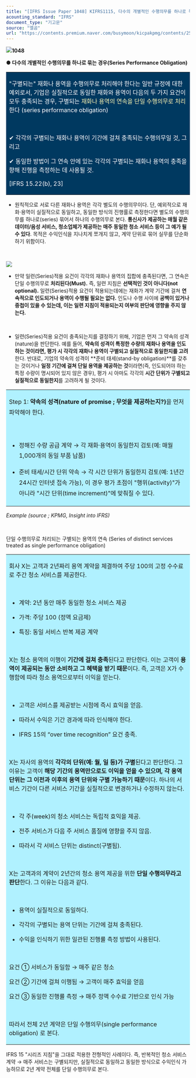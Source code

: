 ```yaml
---
title: "[IFRS Issue Paper 1048] KIFRS1115, 다수의 개별적인 수행의무를 하나로 묶는 경우(Series Performance Obligation)"
acounting_standard: "IFRS"
document_type: "기고문"
source: "엘곰"
url: "https://contents.premium.naver.com/busymoon/kicpakpmg/contents/250820173833402gl"
---
```

![](https://n2.news.naver.com/l.gif?type=content)**1048**

**● 다수의 개별적인 수행의무를 하나로 묶는 경우(Series Performance Obligation)**

<table style=""><tbody><tr><td colspan="3" rowspan="1" style="width: 99.99%; height: 129.0px;  background-color: #003960;"><div><p style=""><span style="color:#ffffff;">"구별되는" 재화나 용역을 수행의무로 처리해야 한다는 일반 규정에 대한 예외로서, 기업은 실질적으로 동일한 재화와 용역이 다음의 두 가지 요건이 모두 충족되는 경우, 구별되는 </span><span style="color:#fff8b2;">재화나 용역의 연속을 단일 수행의무로 처리</span><span style="color:#ffffff;">한다 (series performance obligation)</span></p></div><div><p style=""><span style="color:#ffffff;">​</span></p></div><div><p style=""><span style="color:#ffffff;">✔ 각각의 구별되는 재화나 용역이 기간에 걸쳐 충족되는 수행의무일 것, 그리고</span></p></div><div><p style=""><span style="color:#ffffff;">✔ 동일한 방법이 그 연속 안에 있는 각각의 구별되는 재화나 용역의 충족을 향해 진행을 측정하는 데 사용될 것.</span></p></div><div><p style=""><span style="color:#ffffff;">[IFRS 15.22(b), 23]</span></p></div></td></tr></tbody></table>

- 원칙적으로 서로 다른 재화나 용역은 각각 별도의 수행의무이다. 단, 예외적으로 재화·용역이 실질적으로 동일하고, 동일한 방식의 진행률로 측정한다면 별도의 수행의무를 하나로(series) 묶어서 하나의 수행의무로 본다. **통신사가 제공하는 매월 같은 데이터/음성 서비스, 청소업체가 제공하는 매주 동일한 청소 서비스 등이 그 예가 될 수 있다**. 목적은 수익인식을 지나치게 쪼개지 않고, 계약 단위로 묶어 실무를 단순화하기 위함이다.

​

![](https://scs-phinf.pstatic.net/MjAyNTA4MjBfMjg2/MDAxNzU1Njc1NDUzMzc5.OQnAcr-DsPu31oPDdIRLabuzGqx4cJjhRJ0PF_d1ERkg.QPoICFvV1XLJ-trifm1Cq7LqT5KnjxEjLCOaQqGE9Kog.PNG/image.png?type=w800)

- 만약 일련(Series)적용 요건이 각각의 재화나 용역의 집합에 충족된다면, 그 연속은 단일 수행의무로 **처리된다(Must).** 즉, 일련 지침은 **선택적인 것이 아니다(not optional).** 일련(Series)적용 요건이 적용되는데에는 재화가 계약 기간에 걸쳐 **연속적으로 인도되거나 용역이 수행될 필요는 없다.** 인도나 수행 사이에 **공백이 있거나 중첩이 있을 수 있는데, 이는 일련 지침이 적용되는지 여부의 판단에 영향을 주지 않는다.**

**​**

- 일련(Series)적용 요건이 충족되는지를 결정하기 위해, 기업은 먼저 그 약속의 성격(nature)을 판단한다. 예를 들어, **약속의 성격이 특정한 수량의 재화나 용역을 인도하는 것이라면, 평가 시 각각의 재화나 용역이 구별되고 실질적으로 동일한지를 고려**한다. 반대로, 기업의 약속의 성격이 **준비 태세(stand-by obligation)**를 갖추는 것이거나 **일정 기간에 걸쳐 단일 용역을 제공하는 것**이라면(즉, 인도되어야 하는 특정 수량이 명시되어 있지 않은 경우), 평가 시 아마도 각각의 **시간 단위가 구별되고 실질적으로 동일한지**를 고려하게 될 것이다.

<table style=""><tbody><tr><td colspan="3" rowspan="1" style="width: 99.99%; height: 129.0px;  background-color: #b0f1ff;"><div><p style="line-height:1.8;"><span style="">Step 1: </span><span style=""><b>약속의 성격(nature of promise ; 무엇을 제공하는지?)</b></span><span style="">을 먼저 파악해야 한다.</span></p><p style="line-height:1.8;"><span style="">​</span></p><ul><li><p style="line-height:1.8;"><span style="">정해진 수량 공급 계약 → 각 재화·용역이 동일한지 검토(예: 매월 1,000개의 동일 부품 납품)</span></p></li><li><p style="line-height:1.8;"><span style="">준비 태세/시간 단위 약속 → 각 시간 단위가 동일한지 검토(예: 1년간 24시간 인터넷 접속 가능), 이 경우 평가 초점이 "행위(activity)"가 아니라 "시간 단위(time increment)"에 맞춰질 수 있다.</span></p></li></ul></div></td></tr></tbody></table>

*Example (source ; KPMG, Insight into IFRS)*

*​*

단일 수행의무로 처리되는 구별되는 용역의 연속 (Series of distinct services treated as single performance obligation)

<table style=""><tbody><tr><td colspan="3" rowspan="1" style="width: 99.99%; height: 129.0px;  background-color: #b0f1ff;"><div><p style=""><span style="">회사 X는 고객과 2년짜리 용역 계약을 체결하여 주당 100의 고정 수수료로 주간 청소 서비스를 제공한다.</span></p><p style=""><span style="">​</span></p><ul><li><p style=""><span style="">계약: 2년 동안 매주 동일한 청소 서비스 제공</span></p></li><li><p style=""><span style="">가격: 주당 100 (정액 요금제)</span></p></li><li><p style=""><span style="">특징: 동일 서비스 반복 제공 계약</span></p></li></ul><p style=""><span style="">​</span></p><p style=""><span style="">X는 청소 용역의 이행이 </span><span style=""><b>기간에 걸쳐 충족</b></span><span style="">된다고 판단한다. 이는 고객이 </span><span style=""><b>용역이 제공되는 동안 소비하고 그 혜택을 받기 때문</b></span><span style="">이다. 즉, 고객은 X가 수행함에 따라 청소 용역으로부터 이익을 얻는다.</span></p><p style=""><span style="">​</span></p><ul><li><p style=""><span style="">고객은 서비스를 제공받는 시점에 즉시 효익을 얻음.</span></p></li><li><p style=""><span style="">따라서 수익은 </span><span style="">기간 경과에 따라 인식</span><span style="">해야 한다.</span></p></li><li><p style=""><span style="">IFRS 15의 “over time recognition” 요건 충족.</span></p></li></ul><p style=""><span style="">​</span></p><p style=""><span style="">X는 자사의 용역의 </span><span style=""><b>각각의 단위(예: 월, 일 등)가 구별</b></span><span style="">된다고 판단한다. 그 이유는 고객이 </span><span style=""><b>해당 기간의 용역만으로도 이익을 얻을 수 있으며, 각 용역 단위는 그 이전과 이후의 용역 단위와 구별 가능하기 때문</b></span><span style="">이다. 하나의 서비스 기간이 다른 서비스 기간을 실질적으로 변경하거나 수정하지 않는다.</span></p><p style=""><span style="">​</span></p><ul><li><p style=""><span style="">각 주(week)의 청소 서비스는 독립적 효익을 제공.</span></p></li><li><p style=""><span style="">전주 서비스가 다음 주 서비스 품질에 영향을 주지 않음.</span></p></li><li><p style=""><span style="">따라서 각 서비스 단위는 distinct(구별됨).</span></p></li></ul><p style=""><span style="">​</span></p><p style=""><span style="">X는 고객과의 계약이 2년간의 청소 용역 제공을 위한 </span><span style=""><b>단일 수행의무라고 판단</b></span><span style="">한다. 그 이유는 다음과 같다.</span></p><p style=""><span style="">​</span></p><ul><li><p style=""><span style="">용역이 실질적으로 동일하다.</span></p></li><li><p style=""><span style="">각각의 구별되는 용역 단위는 기간에 걸쳐 충족된다.</span></p></li><li><p style=""><span style="">수익을 인식하기 위한 일관된 진행률 측정 방법이 사용된다.</span></p></li></ul><p style=""><span style="">​</span></p><p style=""><span style="">요건 ① 서비스가 동일함 → 매주 같은 청소</span></p><p style=""><span style="">요건 ② 기간에 걸쳐 이행됨 → 고객이 매주 효익을 얻음</span></p><p style=""><span style="">요건 ③ 동일한 진행률 측정 → 매주 정액 수수료 기반으로 인식 가능</span></p><p style=""><span style="">​</span></p><p style=""><span style="">따라서 전체 2년 계약은 단일 수행의무(single performance obligation) 로 본다.</span></p></div></td></tr></tbody></table>

IFRS 15 "시리즈 지침"을 그대로 적용한 전형적인 사례이다. 즉, 반복적인 청소 서비스 계약 → 매주 서비스는 구별되지만, 실질적으로 동일하고 동일한 방식으로 수익인식 가능하므로 2년 계약 전체를 단일 수행의무로 본다.